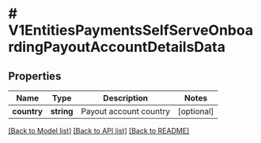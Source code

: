 # # V1EntitiesPaymentsSelfServeOnboardingPayoutAccountDetailsData

## Properties

Name | Type | Description | Notes
------------ | ------------- | ------------- | -------------
**country** | **string** | Payout account country | [optional]

[[Back to Model list]](../../README.md#models) [[Back to API list]](../../README.md#endpoints) [[Back to README]](../../README.md)
